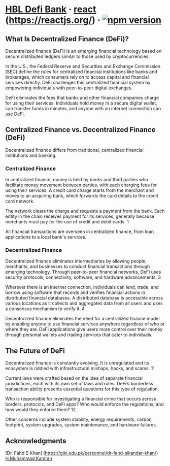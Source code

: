 # [HBL Defi Bank](http://10.1.33.168/) &middot; [react](https://react.dev/) (https://reactjs.org/) &middot; [![npm version](https://img.shields.io/npm/v/react.svg?style=flat)](https://www.npmjs.com/package/react)

## What Is Decentralized Finance (DeFi)?
Decentralized finance (DeFi) is an emerging financial technology based on secure distributed ledgers similar to those used by cryptocurrencies.

In the U.S., the Federal Reserve and Securities and Exchange Commission (SEC) define the rules for centralized financial institutions like banks and brokerages, which consumers rely on to access capital and financial services directly. DeFi challenges this centralized financial system by empowering individuals with peer-to-peer digital exchanges.

DeFi eliminates the fees that banks and other financial companies charge for using their services. Individuals hold money in a secure digital wallet, can transfer funds in minutes, and anyone with an internet connection can use DeFi.

## Centralized Finance vs. Decentralized Finance (DeFi)
Decentralized finance differs from traditional, centralized financial institutions and banking.

### Centralized Finance
In centralized finance, money is held by banks and third parties who facilitate money movement between parties, with each charging fees for using their services. A credit card charge starts from the merchant and moves to an acquiring bank, which forwards the card details to the credit card network.

The network clears the charge and requests a payment from the bank. Each entity in the chain receives payment for its services, generally because merchants must pay for the use of credit and debit cards.
1

All financial transactions are overseen in centralized finance, from loan applications to a local bank's services.

### Decentralized Finance
Decentralized finance eliminates intermediaries by allowing people, merchants, and businesses to conduct financial transactions through emerging technology. Through peer-to-peer financial networks, DeFi uses security protocols, connectivity, software, and hardware advancements.
3

Wherever there is an internet connection, individuals can lend, trade, and borrow using software that records and verifies financial actions in distributed financial databases. A distributed database is accessible across various locations as it collects and aggregates data from all users and uses a consensus mechanism to verify it.
4

Decentralized finance eliminates the need for a centralized finance model by enabling anyone to use financial services anywhere regardless of who or where they are. DeFi applications give users more control over their money through personal wallets and trading services that cater to individuals.

## The Future of DeFi
Decentralized finance is constantly evolving. It is unregulated and its ecosystem is riddled with infrastructural mishaps, hacks, and scams.
11

Current laws were crafted based on the idea of separate financial jurisdictions, each with its own set of laws and rules. DeFi’s borderless transaction ability presents essential questions for this type of regulation.

Who is responsible for investigating a financial crime that occurs across borders, protocols, and DeFi apps? Who would enforce the regulations, and how would they enforce them?
12

Other concerns include system stability, energy requirements, carbon footprint, system upgrades, system maintenance, and hardware failures.

## Acknowledgments
[Dr. Fahd S Khan] (https://giki.edu.pk/personnel/dr-fahd-sikandar-khan/)
[H.Muhammad Kamran](https://github.com/hmuhdkamran)
